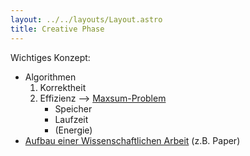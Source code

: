 ```yaml
---
layout: ../../layouts/Layout.astro
title: Creative Phase 
---
```


Wichtiges Konzept:
- Algorithmen
	1. Korrektheit
	2. Effizienz --> [Maxsum-Problem](../maxsum-problem)
		- Speicher
		- Laufzeit
		- (Energie)
- [Aufbau einer Wissenschaftlichen Arbeit](../aufbauWissArbeit) (z.B. Paper)
